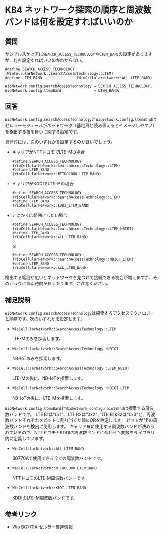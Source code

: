 # KB4 ネットワーク探索の順序と周波数バンドは何を設定すればいいのか

## 質問

サンプルスケッチに`SEARCH_ACCESS_TECHNOLOGY`や`LTEM_BAND`の設定がありますが、何を設定すればいいのかわからない。

```
#define SEARCH_ACCESS_TECHNOLOGY (WioCellularNetwork::SearchAccessTechnology::LTEM)
#define LTEM_BAND                (WioCellularNetwork::ALL_LTEM_BAND)
```

```
WioNetwork.config.searchAccessTechnology = SEARCH_ACCESS_TECHNOLOGY;
WioNetwork.config.ltemBand               = LTEM_BAND;
```

## 回答

`WioNetwork.config.searchAccessTechnology`と`WioNetwork.config.ltemBand`はセルラーモジュールがネットワーク（基地局と読み替えるとイメージしやすい）を検出する振る舞いに関する設定です。

具体的には、次のいずれかを設定するのが良いでしょう。

* キャリアがNTTドコモでLTE-Mの場合

    ```
    #define SEARCH_ACCESS_TECHNOLOGY (WioCellularNetwork::SearchAccessTechnology::LTEM)
    #define LTEM_BAND                (WioCellularNetwork::NTTDOCOMO_LTEM_BAND)
    ```

* キャリアがKDDIでLTE-Mの場合

    ```
    #define SEARCH_ACCESS_TECHNOLOGY (WioCellularNetwork::SearchAccessTechnology::LTEM)
    #define LTEM_BAND                (WioCellularNetwork::KDDI_LTEM_BAND)
    ```

* とにかく広範囲にしたい場合

    ```
    #define SEARCH_ACCESS_TECHNOLOGY (WioCellularNetwork::SearchAccessTechnology::LTEM_NBIOT)
    #define LTEM_BAND                (WioCellularNetwork::ALL_LTEM_BAND)
    ```

    or

    ```
    #define SEARCH_ACCESS_TECHNOLOGY (WioCellularNetwork::SearchAccessTechnology::NBIOT_LTEM)
    #define LTEM_BAND                (WioCellularNetwork::ALL_LTEM_BAND)
    ```

検出する範囲が広いとネットワークを見つけて接続できる機会が増えますが、そのかわりに探索時間が長くなります。ご注意ください。

## 補足説明

`WioNetwork.config.searchAccessTechnology`は探索するアクセステクノロジーと順序です。次のいずれかを設定します。

* `WioCellularNetwork::SearchAccessTechnology::LTEM`

    LTE-Mのみを探索します。

* `WioCellularNetwork::SearchAccessTechnology::NBIOT`

    NB-IoTのみを探索します。

* `WioCellularNetwork::SearchAccessTechnology::LTEM_NBIOT`

    LTE-Mの後に、NB-IoTを探索します。

* `WioCellularNetwork::SearchAccessTechnology::NBIOT_LTEM`

    NB-IoTの後に、LTE-Mを探索します。

`WioNetwork.config.ltemBand`と`WioNetwork.config.nbiotBand`は探索する周波数バンドです。
LTE B1は"0x1"、LTE B2は"0x2"、LTE B1&B2は"0x3"と、周波数バンドそれぞれをビットに割り当てた値のORを設定します。
ビットが"1"の周波数バンドを検出に使用します。
キャリア毎に使用する周波数バンドが決められているので、NTTドコモとKDDIの周波数バンドに合わせた変数をライブラリ内に定義しています。

* `WioCellularNetwork::ALL_LTEM_BAND`

  BG770Aで使用できる全ての周波数バンドです。

* `WioCellularNetwork::NTTDOCOMO_LTEM_BAND`

  NTTドコモのLTE-M周波数バンドです。

* `WioCellularNetwork::KDDI_LTEM_BAND`

  KDDIのLTE-M周波数バンドです。

## 参考リンク

* [Wio BG770A セルラー関連情報](https://seeedjp.github.io/Wiki/Wio_BG770A/cellular.html)
